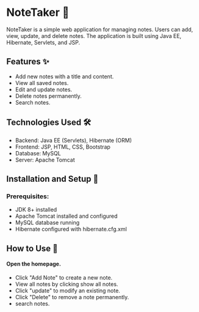 # NoteTaker 📒

NoteTaker is a simple web application for managing notes. Users can add, view, update, and delete notes. The application is built using Java EE, Hibernate, Servlets, and JSP.

## Features ✨

 *  Add new notes with a title and content.
 * View all saved notes.
 * Edit and update notes.
 * Delete notes permanently.
 * Search notes.

## Technologies Used 🛠️

* Backend: Java EE (Servlets), Hibernate (ORM)
* Frontend: JSP, HTML, CSS, Bootstrap
* Database: MySQL
* Server: Apache Tomcat

## Installation and Setup 🚀
### Prerequisites:

* JDK 8+ installed
* Apache Tomcat installed and configured
* MySQL database running
* Hibernate configured with hibernate.cfg.xml

## How to Use 📌

#### Open the homepage.

* Click "Add Note" to create a new note.
* View all notes by clicking show all notes.
* Click "update" to modify an existing note.
* Click "Delete" to remove a note permanently.
* search notes.
